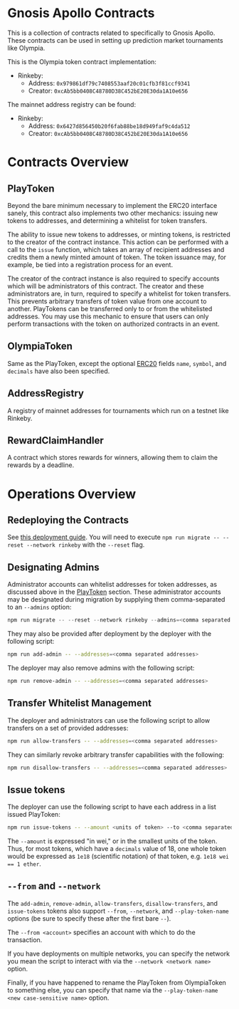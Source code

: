 # Gnosis Apollo Contracts

This is a collection of contracts related to specifically to Gnosis Apollo. These contracts can be used in setting up prediction market tournaments like Olympia.

This is the Olympia token contract implementation:
  - Rinkeby:
    - Address: `0x979861df79c7408553aaf20c01cfb3f81ccf9341`
    - Creator: `0xcAb5bb0408C48780D38C452bE20E30da1A10e656`

The mainnet address registry can be found:
  - Rinkeby:
    - Address: `0x6427d856450b20f6fab88be18d949faf9c4da512`
    - Creator: `0xcAb5bb0408C48780D38C452bE20E30da1A10e656`

# Contracts Overview

## PlayToken

Beyond the bare minimum necessary to implement the ERC20 interface sanely, this contract also implements two other mechanics: issuing new tokens to addresses, and determining a whitelist for token transfers.

The ability to issue new tokens to addresses, or minting tokens, is restricted to the creator of the contract instance. This action can be performed with a call to the `issue` function, which takes an array of recipient addresses and credits them a newly minted amount of token. The token issuance may, for example, be tied into a registration process for an event.

The creator of the contract instance is also required to specify accounts which will be administrators of this contract. The creator and these administrators are, in turn, required to specify a whitelist for token transfers. This prevents arbitrary transfers of token value from one account to another. PlayTokens can be transferred only to or from the whitelisted addresses. You may use this mechanic to ensure that users can only perform transactions with the token on authorized contracts in an event.

## OlympiaToken

Same as the PlayToken, except the optional [ERC20](https://github.com/ethereum/EIPs/blob/master/EIPS/eip-20.md) fields `name`, `symbol`, and `decimals` have also been specified.

## AddressRegistry

A registry of mainnet addresses for tournaments which run on a testnet like Rinkeby.

## RewardClaimHandler

A contract which stores rewards for winners, allowing them to claim the rewards by a deadline.

# Operations Overview

## Redeploying the Contracts

See [this deployment guide](https://gnosis.github.io/lil-box/deployment-guide.html). You will need to execute `npm run migrate -- --reset --network rinkeby` with the `--reset` flag.

## Designating Admins

Administrator accounts can whitelist addresses for token addresses, as discussed above in the [PlayToken](#playtoken) section. These administrator accounts may be designated during migration by supplying them comma-separated to an `--admins` option:

```js
npm run migrate -- --reset --network rinkeby --admins=<comma separated addresses>
```

They may also be provided after deployment by the deployer with the following script:

```sh
npm run add-admin -- --addresses=<comma separated addresses>
```

The deployer may also remove admins with the following script:

```sh
npm run remove-admin -- --addresses=<comma separated addresses>
```

## Transfer Whitelist Management

The deployer and administrators can use the following script to allow transfers on a set of provided addresses:

```sh
npm run allow-transfers -- --addresses=<comma separated addresses>
```

They can similarly revoke arbitrary transfer capabilities with the following:

```sh
npm run disallow-transfers -- --addresses=<comma separated addresses>
```

## Issue tokens

The deployer can use the following script to have each address in a list issued PlayToken:

```sh
npm run issue-tokens -- --amount <units of token> --to <comma separated addresses>
```

The `--amount` is expressed "in wei," or in the smallest units of the token. Thus, for most tokens, which have a `decimals` value of 18, one whole token would be expressed as `1e18` (scientific notation) of that token, e.g. `1e18 wei == 1 ether`.

## `--from` and `--network`

The `add-admin`, `remove-admin`, `allow-transfers`, `disallow-transfers`, and `issue-tokens` tokens also support `--from`, `--network`, and `--play-token-name` options (be sure to specify these after the first bare `--`).

The `--from <account>` specifies an account with which to do the transaction.

If you have deployments on multiple networks, you can specify the network you mean the script to interact with via the `--network <network name>` option.

Finally, if you have happened to rename the PlayToken from OlympiaToken to something else, you can specify that name via the `--play-token-name <new case-sensitive name>` option.

